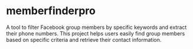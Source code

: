 # memberfinderpro
A tool to filter Facebook group members by specific keywords and extract their phone numbers. This project helps users easily find group members based on specific criteria and retrieve their contact information.
